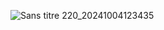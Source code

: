 ![Sans titre 220_20241004123435](https://github.com/user-attachments/assets/a3cf0b67-8e3c-4bc5-b8d6-b410c30fc02b)

